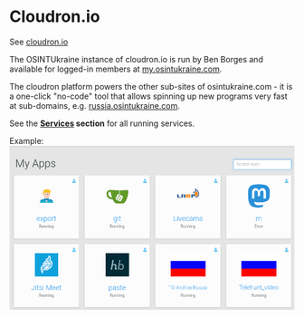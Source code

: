 # Cloudron.io

See [cloudron.io](https://www.cloudron.io/)

The OSINTUkraine instance of cloudron.io is run by Ben Borges and available for
logged-in members at [my.osintukraine.com](https://my.osintukraine.com/).

The cloudron platform powers the other sub-sites of osintukraine.com - it is a
one-click "no-code" tool that allows spinning up new programs very fast at
sub-domains, e.g. [russia.osintukraine.com](https://russia.osintukraine.com/).

See the **[Services](services.md) section** for all running services.

Example:
![cloudron apps](img/cloudron-apps-optim.png)
